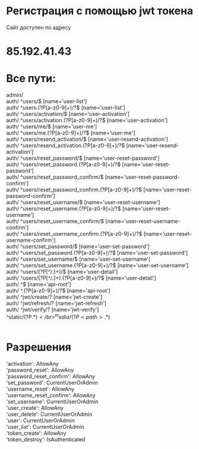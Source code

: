# Регистрация с помощью jwt токена
Сайт доступен по адресу
# 85.192.41.43
# Все пути:</br>
admin/ </br>
auth/ ^users/$ [name='user-list']</br>
auth/ ^users\.(?P<format>[a-z0-9]+)/?$ [name='user-list']</br>
auth/ ^users/activation/$ [name='user-activation']</br>
auth/ ^users/activation\.(?P<format>[a-z0-9]+)/?$ [name='user-activation']</br>
auth/ ^users/me/$ [name='user-me']</br>
auth/ ^users/me\.(?P<format>[a-z0-9]+)/?$ [name='user-me']</br>
auth/ ^users/resend_activation/$ [name='user-resend-activation']</br>
auth/ ^users/resend_activation\.(?P<format>[a-z0-9]+)/?$ [name='user-resend-activation']</br>
auth/ ^users/reset_password/$ [name='user-reset-password']</br>
auth/ ^users/reset_password\.(?P<format>[a-z0-9]+)/?$ [name='user-reset-password']</br>
auth/ ^users/reset_password_confirm/$ [name='user-reset-password-confirm']</br>
auth/ ^users/reset_password_confirm\.(?P<format>[a-z0-9]+)/?$ [name='user-reset-password-confirm']</br>
auth/ ^users/reset_username/$ [name='user-reset-username']</br>
auth/ ^users/reset_username\.(?P<format>[a-z0-9]+)/?$ [name='user-reset-username']</br>
auth/ ^users/reset_username_confirm/$ [name='user-reset-username-confirm']</br>
auth/ ^users/reset_username_confirm\.(?P<format>[a-z0-9]+)/?$ [name='user-reset-username-confirm']</br>
auth/ ^users/set_password/$ [name='user-set-password']</br>
auth/ ^users/set_password\.(?P<format>[a-z0-9]+)/?$ [name='user-set-password']</br>
auth/ ^users/set_username/$ [name='user-set-username']</br>
auth/ ^users/set_username\.(?P<format>[a-z0-9]+)/?$ [name='user-set-username']</br>
auth/ ^users/(?P<id>[^/.]+)/$ [name='user-detail']</br>
auth/ ^users/(?P<id>[^/.]+)\.(?P<format>[a-z0-9]+)/?$ [name='user-detail']</br>
auth/ ^$ [name='api-root']</br>
auth/ ^\.(?P<format>[a-z0-9]+)/?$ [name='api-root']</br>
auth/ ^jwt/create/? [name='jwt-create']</br>
auth/ ^jwt/refresh/? [name='jwt-refresh']</br>
auth/ ^jwt/verify/? [name='jwt-verify']</br>
^static/(?P<path>.*)$</br>
^media/(?P<path>.*)$</br>
</br>

# Разрешения
'activation': AllowAny</br>
'password_reset': AllowAny</br>
'password_reset_confirm': AllowAny</br>
'set_password': CurrentUserOrAdmin</br>
'username_reset': AllowAny</br>
'username_reset_confirm': AllowAny</br>
'set_username': CurrentUserOrAdmin</br>
'user_create': AllowAny</br>
'user_delete': CurrentUserOrAdmin</br>
'user': CurrentUserOrAdmin</br>
'user_list': CurrentUserOrAdmin</br>
'token_create': AllowAny</br>
'token_destroy': IsAuthenticated</br>
</br>
